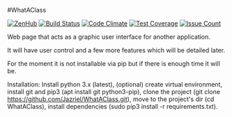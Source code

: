 #WhatAClass

[![ZenHub](https://raw.githubusercontent.com/ZenHubIO/support/master/zenhub-badge.png)](https://zenhub.com)
[![Build Status](https://travis-ci.org/Jazriel/WhatAClass.svg?branch=master)](https://travis-ci.org/Jazriel/WhatAClass)
[![Code Climate](https://codeclimate.com/github/Jazriel/WhatAClass/badges/gpa.svg)](https://codeclimate.com/github/Jazriel/WhatAClass)
[![Test Coverage](https://codeclimate.com/github/Jazriel/WhatAClass/badges/coverage.svg)](https://codeclimate.com/github/Jazriel/WhatAClass/coverage)
[![Issue Count](https://codeclimate.com/github/Jazriel/WhatAClass/badges/issue_count.svg)](https://codeclimate.com/github/Jazriel/WhatAClass)

Web page that acts as a graphic user interface for another application.

It will have user control and a few more features which will be detailed later.

For the moment it is not installable via pip but if there is enough time it will be.

Installation: Install python 3.x (latest), (optional) create virtual environment, install git and pip3 (apt install git python3-pip), clone the project (git clone https://github.com/Jazriel/WhatAClass.git), move to the project's dir (cd WhatAClass), install dependencies (sudo pip3 install -r requirements.txt).
